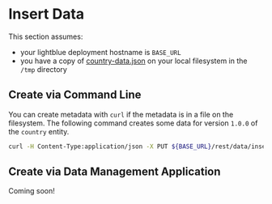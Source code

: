 # Insert Data

This section assumes:
* your lightblue deployment hostname is `BASE_URL`
* you have a copy of [country-data.json](https://raw.githubusercontent.com/lightblue-platform/openshift-lightblue-all/master/src/main/data/country-data.json) on your local filesystem in the `/tmp` directory


## Create via Command Line
You can create metadata with `curl` if the metadata is in a file on the filesystem.  The following command creates some data for version `1.0.0` of the `country` entity.

```bash
curl -H Content-Type:application/json -X PUT ${BASE_URL}/rest/data/insert/country/1.0.0 -d @/tmp/country-data.json
```

## Create via Data Management Application
Coming soon!
